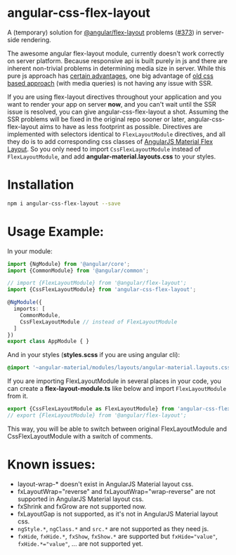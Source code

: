 # angular-css-flex-layout
A (temporary) solution for [@angular/flex-layout][flex] problems ([#373][issue]) in 
server-side rendering.


The awesome angular flex-layout module, currently doesn't work correctly on server platform. 
Because responsive api is built purely in js and there are inherent non-trivial problems 
in determining media size in server. While this pure js approach has [certain advantages][jslAdvantages],
one big advantage of [old css based approach][ng1flex] (with media queries) is not having
any issue with SSR.

If you are using flex-layout directives throughout your application and you want to render
your app on server **now**, and you can't wait until the SSR issue is resolved, you can
give angular-css-flex-layout a shot. Assuming the SSR problems will be fixed in the original 
repo sooner or later, angular-css-flex-layout aims to have as less footprint as
possible. Directives are implemented with selectors identical to `FlexLayoutModule` 
directives, and all they do is to add corresponding css classes of 
[AngularJS Material Flex Layout][ng1flex]. So you only need to import `CssFlexLayoutModule`
instead of `FlexLayoutModule`, and add **angular-material.layouts.css** to your styles.

# Installation
```bash
npm i angular-css-flex-layout --save
```

# Usage Example:

In your module:
```ts
import {NgModule} from '@angular/core';
import {CommonModule} from '@angular/common';

// import {FlexLayoutModule} from '@angular/flex-layout';
import {CssFlexLayoutModule} from 'angular-css-flex-layout';

@NgModule({
  imports: [
    CommonModule,
    CssFlexLayoutModule // instead of FlexLayoutModule
  ]
})
export class AppModule { }
```

And in your styles (**styles.scss** if you are using angular cli):
```scss
@import '~angular-material/modules/layouts/angular-material.layouts.css';
```

If you are importing FlexLayoutModule in several places in your code, you 
can create a **flex-layout-module.ts** like below and import `FlexLayoutModule`
from it.

```ts
export {CssFlexLayoutModule as FlexLayoutModule} from 'angular-css-flex-layout';
// export {FlexLayoutModule} from '@angular/flex-layout';
```
This way, you will be able to switch between original FlexLayoutModule and
CssFlexLayoutModule with a switch of comments.

# Known issues:
- layout-wrap-* doesn't exist in AngularJS Material layout css.
- fxLayoutWrap="reverse" and fxLayoutWrap="wrap-reverse" are not supported
  in AngularJS Material layout css.
- fxShrink and fxGrow are not supported now.
- fxLayoutGap is not supported, as it's not in AngularJS Material layout css.
- `ngStyle.*`, `ngClass.*` and `src.*` are not supported as they need
  js.
- `fxHide`, `fxHide.*`, `fxShow`, `fxShow.*` are supported but
  `fxHide="value"`, `fxHide.*="value"`, ... are not supported yet.


[flex]: https://github.com/angular/flex-layout
[issue]: https://github.com/angular/flex-layout/issues/373
[ng1flex]: https://material.angularjs.org/latest/layout/introduction
[jslAdvantages]: https://github.com/angular/flex-layout/wiki/Why-use-Flex-Layout#advantages
